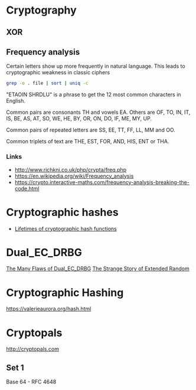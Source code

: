 # Cryptography

## XOR

## Frequency analysis

Certain letters show up more frequently in natural language. This leads to cryptographic weakness in classic ciphers

```bash
grep -o . file | sort | uniq -c
```

"ETAOIN SHRDLU" is a phrase to get the 12 most common characters in English.

Common pairs are consonants TH and vowels EA. Others are OF, TO, IN, IT, IS, BE, AS, AT, SO, WE, HE, BY, OR, ON, DO, IF, ME, MY, UP.

Common pairs of repeated letters are SS, EE, TT, FF, LL, MM and OO.

Common triplets of text are THE, EST, FOR, AND, HIS, ENT or THA.

### Links

* http://www.richkni.co.uk/php/crypta/freq.php
* https://en.wikipedia.org/wiki/Frequency_analysis
* https://crypto.interactive-maths.com/frequency-analysis-breaking-the-code.html


# Cryptographic hashes

- [Lifetimes of cryptographic hash functions](http://valerieaurora.org/hash.html)


# Dual_EC_DRBG

[The Many Flaws of Dual_EC_DRBG](https://blog.cryptographyengineering.com/2013/09/18/the-many-flaws-of-dualecdrbg/)
[The Strange Story of Extended Random](https://blog.cryptographyengineering.com/2017/12/19/the-strange-story-of-extended-random/)



# Cryptographic Hashing
<https://valerieaurora.org/hash.html>



# Cryptopals

<http://cryptopals.com>

## Set 1

Base 64 - RFC 4648


